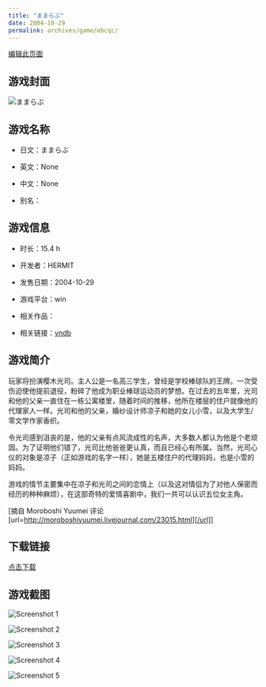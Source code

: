 ```yaml
---
title: "ままらぶ"
date: 2004-10-29
permalink: archives/game/ebcqc/
---
```

[编辑此页面](https://github.com/ACG-3/ADV3-source/blob/main/source/_posts/%E3%81%BE%E3%81%BE%E3%82%89%E3%81%B6.md)

## 游戏封面

![ままらぶ](https://pan.timero.xyz/d/onedrive/img_lib_001/%E3%81%BE%E3%81%BE%E3%82%89%E3%81%B6_cover.avif)


## 游戏名称

- 日文：ままらぶ
- 英文：None
- 中文：None

- 别名：


## 游戏信息

- 时长：15.4 h
- 开发者：HERMIT
- 发售日期：2004-10-29
- 游戏平台：win
- 相关作品：

- 相关链接：[vndb](https://vndb.org/v1456)


## 游戏简介

玩家将扮演樱木光司。主人公是一名高三学生，曾经是学校棒球队的王牌。一次受伤迫使他提前退役，粉碎了他成为职业棒球运动员的梦想。在过去的五年里，光司和他的父亲一直住在一栋公寓楼里，随着时间的推移，他所在楼层的住户就像他的代理家人一样。光司和他的父亲，婚纱设计师凉子和她的女儿小雪，以及大学生/零文学作家香织。

令光司感到沮丧的是，他的父亲有点风流成性的名声，大多数人都认为他是个老顽固。为了证明他们错了，光司比他爸爸更认真，而且已经心有所属。当然，光司心仪的对象是凉子（正如游戏的名字一样），她是五楼住户的代理妈妈，也是小雪的妈妈。

游戏的情节主要集中在凉子和光司之间的恋情上（以及这对情侣为了对他人保密而经历的种种麻烦），在这部奇特的爱情喜剧中，我们一共可以认识五位女主角。

[摘自 Moroboshi Yuumei 评论[url=http://moroboshiyuumei.livejournal.com/23015.html][/url]]


## 下载链接

[点击下载](https://pan.timero.xyz/onedrive/adv_lib_001/%E3%81%BE%E3%81%BE%E3%82%89%E3%81%B6)


## 游戏截图


![Screenshot 1](https://pan.timero.xyz/d/onedrive/img_lib_001/%E3%81%BE%E3%81%BE%E3%82%89%E3%81%B6_Screenshot_1.avif)

![Screenshot 2](https://pan.timero.xyz/d/onedrive/img_lib_001/%E3%81%BE%E3%81%BE%E3%82%89%E3%81%B6_Screenshot_2.avif)

![Screenshot 3](https://pan.timero.xyz/d/onedrive/img_lib_001/%E3%81%BE%E3%81%BE%E3%82%89%E3%81%B6_Screenshot_3.avif)

![Screenshot 4](https://pan.timero.xyz/d/onedrive/img_lib_001/%E3%81%BE%E3%81%BE%E3%82%89%E3%81%B6_Screenshot_4.avif)

![Screenshot 5](https://pan.timero.xyz/d/onedrive/img_lib_001/%E3%81%BE%E3%81%BE%E3%82%89%E3%81%B6_Screenshot_5.avif)

